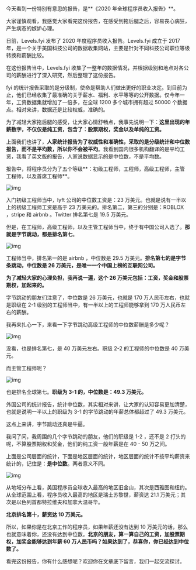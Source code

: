 今天看到一份特别有意思的报告，是**《2020 年全球程序员收入报告》**。

大家谨慎观看，我感觉大家看完这份报告，在感受到拖后腿之后，容易丧心病狂，产生病态的嫉妒心理。

日前，Levels.fyi 发布了 2020 年度程序员收入报告。Levels.fyi 成立于 2017 年，是一个关于美国科技公司的数据收集网站，主要是针对不同科技公司职位等级转换和薪酬比较。

在这份报告当中，Levels.fyi 收集了一整年的数据情况，并根据级别和地点对各公司的薪酬进行了深入研究，然后整理了这份报告。

fyi 的统计报告采取的是分级制，使命是帮助人们做出更好的职业决定。到目前为止，他们已经收集了最准确的关于薪水、福利、水平等等的公开数据。仅今年一年，工资数据集就增加了一倍多，在全球 1200 多个城市拥有超过 50000 个数据点。相对来讲，数据还是比较权威，准确的。

为了减轻大家拖后腿的感受，让大家心情舒畅点，我事先说明一下：**这里出现的年薪数字，不仅仅是纯工资，包含了：股票期权，奖金以及单纯的工资。**

上面我们也讲了，**人家统计报告为了权威性和准确性，采取的是分级统计和中位数报告，而不是平均数，所以你不会被平均**。我看到国内很多机构翻译的是平均工资，我看了英文版的报告，人家说数据显示的是中位数，不是平均数。

报告中，将程序员分为了五个等级**：初级工程师，工程师，高级工程师，主管工程师，以及首席工程师**。

![img](https://imgconvert.csdnimg.cn/aHR0cHM6Ly9tbWJpei5xcGljLmNuL21tYml6X2pwZy9HVnllRE9iTmxySG1xeWlhUFBSZGdraWFMaWNmaWJKaWFTeWdteDhxMk5BRE9ZdEg1TGp0d1FOZEtEQzZpYmQ5ekJIVWlhUmliWGlhQ2p2RWdadDViWG5PempqRHRRZy82NDA?x-oss-process=image/format,png)

入门初级工程师当中，lyft 公司的中位数工资是：23 万美元。也就是说有一半以上的初级工程师工资是高于 23 万美元的。排名第二，第三的分别是：ROBLOX ，stripe 和 airbnb 。Twitter 排名第七是 19.5 万美元。

但是，在工程师，高级工程师，以及主管工程师当中，终于有中国公司入选了。**那就是字节跳动，都是排名第七**。

![img](https://imgconvert.csdnimg.cn/aHR0cHM6Ly9tbWJpei5xcGljLmNuL21tYml6X2pwZy9HVnllRE9iTmxySG1xeWlhUFBSZGdraWFMaWNmaWJKaWFTeWdtbjdNU2liSUxOeWYzT0hkYmROYUZ5WWlhT1lzZmljVHJsRXo5RWY1QWw0OHBxTElaN2FpYklsZ3hQUS82NDA?x-oss-process=image/format,png)

工程师当中，排名第一的是 airbnb ，中位数是 29.5 万美元。**排名第七的是字节条跳动，中位数是 26 万美元，是唯一一个中国上榜的互联网公司。**

**为了减轻大家的心理负担，我再说一遍，这个 26 万美元包括：工资，奖金和股票期权，加起来的。**

字节跳动的朋友们注意了，中位数是 26 万美元，也就是 170 万人民币左右，也就是职级在 2-1 级别的工程师当中，有一半以上的工程师能够拿到 170 万人民币左右的薪酬。

我再来扎心一下，来看一下字节跳动高级工程师的中位数薪酬是多少呢？

![img](https://imgconvert.csdnimg.cn/aHR0cHM6Ly9tbWJpei5xcGljLmNuL21tYml6X2pwZy9HVnllRE9iTmxySG1xeWlhUFBSZGdraWFMaWNmaWJKaWFTeWdtRndZM0RjN0Fxd2hPaWNYaWNWQmZLQkd2VXRlMGx1c3ZibVB6ZTRqd0thbm1sQnQ4SWM2WFNtaWFnLzY0MA?x-oss-process=image/format,png)

没看，也是排名第七，是 40 万美元左右。职级 2-2 的工程师的中位数是 40 万美元。

而主管工程师呢？

![img](https://imgconvert.csdnimg.cn/aHR0cHM6Ly9tbWJpei5xcGljLmNuL21tYml6X2pwZy9HVnllRE9iTmxySG1xeWlhUFBSZGdraWFMaWNmaWJKaWFTeWdtVmM2V1FiN25UdEJSbnRuaWI2OWV6WUZ4SFRyY1NxcDJpY2RLeXhQZ0lvRkhrQWpzOHRkQTRJY2cvNjQw?x-oss-process=image/format,png)

也是排名全球第七。**职级为 3-1 的，中位数是：49.3 万美元。**

外国公司的统计报告，统计中位数，其实相对来讲，让大家的认知容易更加清楚，也就是说明一半以上的职级为 3-1 的字节跳动的年薪总体都超过了 49.3 万美元。

这点上来讲，字节跳动还真是牛逼。

我问了问，我周围的几个字节跳动的朋友，他们的职级是 1-2 ，还不是 2 打头的呢，不算股票期权和奖金，他们的纯工资一般年薪是在 40 - 50 万之间。

上面是公司层面的统计，下面是地区层面的统计，地区层面的统计不按平均薪资来统计的，记住是：**是中位数**。两者意义不同。

![img](https://imgconvert.csdnimg.cn/aHR0cHM6Ly9tbWJpei5xcGljLmNuL21tYml6X2pwZy9HVnllRE9iTmxySG1xeWlhUFBSZGdraWFMaWNmaWJKaWFTeWdtMURQV3pKRUMyaHVoR1JZcEo3cWlhZHZSUWljN3FZN1p0YTBpYTQyVEpWNW55b0pDbDFTVFl0VWFnLzY0MA?x-oss-process=image/format,png)

从地域分布上看，美国程序员全球收入最高的地区旧金山，其次是西雅图和纽约。从全球范围上看，程序员收入最高的地区是瑞士苏黎世，薪资达 21.1 万美元；其次是以色列首都特拉维夫和加拿大温哥华。

**北京排名第十，薪资达 10 万美元。**

所以，如果你是在北京工作的程序员，如果年薪还没有达到 10 万美元的话，那么也就意味着你，还没有达到中位数。**北京的朋友，算一算自己的工资，加股票期权，加奖金能够达到年薪 60 万人民币吗？如果达到了，恭喜你，你已经达到中位数了。**

看完这份报告，你有什么感想呢？欢迎你在文章底下留言，我们一起交流探讨。